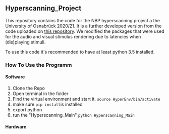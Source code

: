 ## Hyperscanning_Project

This repository contains the code for the NBP hyperscanning project a the University of Osnabrück 2020/21.
It is a further developed version from the code uploaded on [this repository](https://github.com/DiGyt/NBP_Hyperscanning). We modified the packages that were used for the audio and visual stimulus rendering due to latencies when (dis)playing stimuli.

To use this code it's recommended to have at least python 3.5 installed.

### How To Use the Programm ###

#### Software
1. Clone the Repo
2. Open terminal in the folder
3. Find the virtual environment and start it. `source HyperEnv/bin/activate`
4. make sure `pip install`is installed
5. export python
6. run the "Hyperscanning_Main" `python Hyperscanning_Main`

#### Hardware
